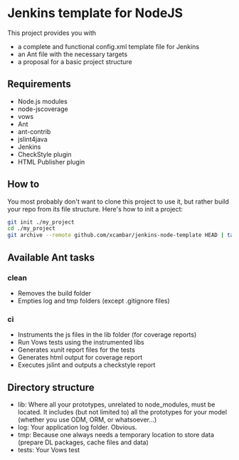 # Jenkins template for NodeJS

This project provides you with
* a complete and functional config.xml template file for Jenkins
* an Ant file with the necessary targets
* a proposal for a basic project structure

## Requirements

* Node.js modules
 * node-jscoverage
 * vows
* Ant
 * ant-contrib
 * jslint4java
* Jenkins
 * CheckStyle plugin
 * HTML Publisher plugin

## How to

You most probably don't want to clone this project to use it, but rather build your repo from its file structure.
Here's how to init a project:


```bash
git init ./my_project
cd ./my_project
git archive --remote github.com/xcambar/jenkins-node-template HEAD | tar xvf -
```

## Available Ant tasks

### clean

* Removes the build folder
* Empties log and tmp folders (except .gitignore files)

### ci

* Instruments the js files in the lib folder (for coverage reports)
* Run Vows tests using the instrumented libs
* Generates xunit report files for the tests
* Generates html output for coverage report
* Executes jslint and outputs a checkstyle report


## Directory structure

* lib: Where all your prototypes, unrelated to node_modules, must be located. It includes (but not limited to) all the prototypes for your model (whether you use ODM, ORM, or whatsoever...)
* log: Your application log folder. Obvious.
* tmp: Because one always needs a temporary location to store data (prepare DL packages, cache files and data)
* tests: Your Vows test
